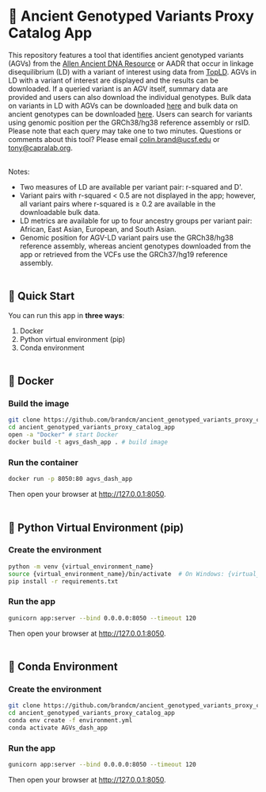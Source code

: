 # 🧬 Ancient Genotyped Variants Proxy Catalog App

This repository features a tool that identifies ancient genotyped variants (AGVs) from the <a href="https://reich.hms.harvard.edu/allen-ancient-dna-resource-aadr-downloadable-genotypes-present-day-and-ancient-dna-data" target="_blank">Allen Ancient DNA Resource</a> or AADR that occur in linkage disequilibrium (LD) with a variant of interest using data from <a href="http://topld.genetics.unc.edu/" target="_blank">TopLD</a>. AGVs in LD with a variant of interest are displayed and the results can be downloaded. If a queried variant is an AGV itself, summary data are provided and users can also download the individual genotypes. Bulk data on variants in LD with AGVs can be downloaded <a href="https://ucsf.box.com/s/0fm9squ3qxofxnhn669jm2xm8w91qntg" target="_blank">here</a> and bulk data on ancient genotypes can be downloaded <a href="https://ucsf.box.com/s/9uhclcmqzyp9ftktkiaayi61n4lb3jxy" target="_blank">here</a>. Users can search for variants using genomic position per the GRCh38/hg38 reference assembly or rsID. Please note that each query may take one to two minutes. Questions or comments about this tool? Please email colin.brand@ucsf.edu or tony@capralab.org.
<br><br>

Notes:
- Two measures of LD are available per variant pair: r-squared and D'.
- Variant pairs with r-squared < 0.5 are not displayed in the app; however, all variant pairs where r-squared is $\geq$ 0.2 are available in the downloadable bulk data.
- LD metrics are available for up to four ancestry groups per variant pair: African, East Asian, European, and South Asian.
- Genomic position for AGV-LD variant pairs use the GRCh38/hg38 reference assembly, whereas ancient genotypes downloaded from the app or retrieved from the VCFs use the GRCh37/hg19 reference assembly.
<br><br>

## 🚀 Quick Start

You can run this app in **three ways**:

1. Docker  
2. Python virtual environment (pip)  
3. Conda environment
<br><br>

## 🐳 Docker

### Build the image

```bash
git clone https://github.com/brandcm/ancient_genotyped_variants_proxy_catalog_app.git
cd ancient_genotyped_variants_proxy_catalog_app
open -a "Docker" # start Docker
docker build -t agvs_dash_app . # build image
```

### Run the container

```bash
docker run -p 8050:80 agvs_dash_app
```

Then open your browser at <a href="http://127.0.0.1:8050" target="_blank">http://127.0.0.1:8050</a>.
<br><br>

## 🐍 Python Virtual Environment (pip)

### Create the environment

```bash
python -m venv {virtual_environment_name}
source {virtual_environment_name}/bin/activate	# On Windows: {virtual_environment_name}\Scripts\activate
pip install -r requirements.txt
```

### Run the app

```bash
gunicorn app:server --bind 0.0.0.0:8050 --timeout 120
```

Then open your browser at <a href="http://127.0.0.1:8050" target="_blank">http://127.0.0.1:8050</a>.
<br><br>

## 🧪 Conda Environment

### Create the environment

```bash
git clone https://github.com/brandcm/ancient_genotyped_variants_proxy_catalog_app.git
cd ancient_genotyped_variants_proxy_catalog_app
conda env create -f environment.yml
conda activate AGVs_dash_app
```

### Run the app

```bash
gunicorn app:server --bind 0.0.0.0:8050 --timeout 120
```

Then open your browser at <a href="http://127.0.0.1:8050" target="_blank">http://127.0.0.1:8050</a>.

